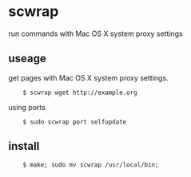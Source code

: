 scwrap
======

run commands with Mac OS X system proxy settings

useage
------

get pages with Mac OS X system proxy settings.

```
	$ scwrap wget http://example.org 
```

using ports

```
	$ sudo scwrap port selfupdate
```

install
-------

```
	$ make; sudo mv scwrap /usr/local/bin;
```

